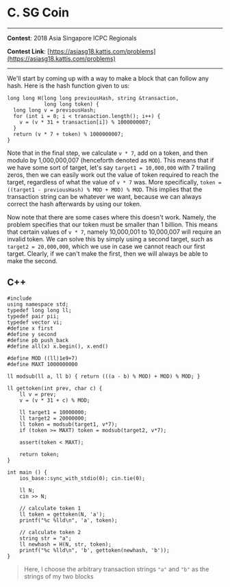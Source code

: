 # C. SG Coin

---

**Contest**: 2018 Asia Singapore ICPC Regionals

**Contest Link**: [https://asiasg18.kattis.com/problems](https://asiasg18.kattis.com/problems)

---

We'll start by coming up with a way to make a block that can follow any hash. Here is the hash function given to us:
<pre class="line-numbers"><code class="language-c++">long long H(long long previousHash, string &transaction,
            long long token) {
  long long v = previousHash;
  for (int i = 0; i < transaction.length(); i++) {
    v = (v * 31 + transaction[i]) % 1000000007;
  }
  return (v * 7 + token) % 1000000007;
}
</code></pre>

Note that in the final step, we calculate `v * 7`, add on a token, and then modulo by 1,000,000,007 (henceforth denoted as `MOD`). This means that if we have some sort of target, let's say `target1 = 10,000,000` with 7 trailing zeros, then we can easily work out the value of token required to reach the target, regardless of what the value of `v * 7` was. More specifically, `token = ((target1 - previousHash) % MOD + MOD) % MOD`. This implies that the transaction string can be whatever we want, because we can always correct the hash afterwards by using our token.

Now note that there are some cases where this doesn't work. Namely, the problem specifies that our token must be smaller than 1 billion. This means that certain values of `v * 7`, namely 10,000,001 to 10,000,007 will require an invalid token. We can solve this by simply using a second target, such as `target2 = 20,000,000`, which we use in case we cannot reach our first target. Clearly, if we can't make the first, then we will always be able to make the second.

## C++
<pre class="line-numbers"><code class="language-c++">#include <bits/stdc++.h>
using namespace std;
typedef long long ll;
typedef pair<int, int> pii;
typedef vector<int> vi;
#define x first
#define y second
#define pb push_back
#define all(x) x.begin(), x.end()

#define MOD ((ll)1e9+7)
#define MAXT 1000000000

ll modsub(ll a, ll b) { return (((a - b) % MOD) + MOD) % MOD; }

ll gettoken(int prev, char c) {
	ll v = prev;
	v = (v * 31 + c) % MOD;

	ll target1 = 10000000;
	ll target2 = 20000000;
	ll token = modsub(target1, v*7);
	if (token >= MAXT) token = modsub(target2, v*7);

	assert(token < MAXT);

	return token;
}

int main () {
	ios_base::sync_with_stdio(0); cin.tie(0);

	ll N;
	cin >> N;

    // calculate token 1
	ll token = gettoken(N, 'a');
	printf("%c %lld\n", 'a', token);

    // calculate token 2
	string str = "a";
	ll newhash = H(N, str, token);
	printf("%c %lld\n", 'b', gettoken(newhash, 'b'));
}
</code></pre>
> Here, I choose the arbitrary transaction strings `"a"` and `"b"` as the strings of my two blocks
